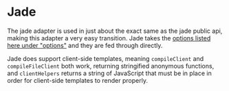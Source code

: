 # Jade
The jade adapter is used in just about the exact same as the jade public api, making this adapter a very easy transition. Jade takes the [options listed here under "options"](http://jade-lang.com/api/) and they are fed through directly.

Jade does support client-side templates, meaning `compileClient` and `compileFileClient` both work, returning stringified anonymous functions, and `clientHelpers` returns a string of JavaScript that must be in place in order for client-side templates to render properly.

